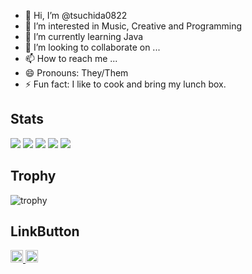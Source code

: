 - 👋 Hi, I’m @tsuchida0822
- 👀 I’m interested in Music, Creative and Programming
- 🌱 I’m currently learning Java
- 💞️ I’m looking to collaborate on ...
- 📫 How to reach me ...
- 😄 Pronouns: They/Them
- ⚡ Fun fact: I like to cook and bring my lunch box.

## Stats
![](http://github-profile-summary-cards.vercel.app/api/cards/profile-details?username=tsuchida0822&theme=gruvbox)
![](http://github-profile-summary-cards.vercel.app/api/cards/repos-per-language?username=tsuchida0822&theme=gruvbox)
![](http://github-profile-summary-cards.vercel.app/api/cards/most-commit-language?username=tsuchida0822&theme=gruvbox)
![](http://github-profile-summary-cards.vercel.app/api/cards/stats?username=tsuchida0822&theme=gruvbox)
![](http://github-profile-summary-cards.vercel.app/api/cards/productive-time?username=tsuchida0822&theme=gruvbox&utcOffset=9)

## Trophy
![trophy](https://github-profile-trophy.vercel.app/?username=tsuchida0822&theme=gruvbox)

## LinkButton
<p align="left">
  <a href="https://github.com/tsuchida0822">
    <img height="20" src="https://komarev.com/ghpvc/?username=Keichan15" />
  </a>
  <a href="https://github.com/tsuchida0822">
    <img height="20" src="https://img.shields.io/github/followers/Keichan15?label=follow&logo=github&style=flat" />
</p>

<!---
tsuchida0822/tsuchida0822 is a ✨ special ✨ repository because its `README.md` (this file) appears on your GitHub profile.
You can click the Preview link to take a look at your changes.
--->
